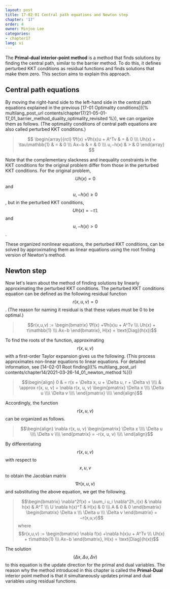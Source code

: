 ```yaml
---
layout: post
title: 17-02-01 Central path equations and Newton step
chapter: '17'
order: 4
owner: Minjoo Lee
categories:
- chapter17
lang: vi
---
```

The **Primal-dual interior-point method** is a method that finds solutions by finding the central path, similar to the barrier method. To do this, it defines perturbed KKT conditions as residual functions and finds solutions that make them zero. This section aims to explain this approach.

## Central path equations
By moving the right-hand side to the left-hand side in the central path equations explained in the previous [17-01 Optimality conditions]({% multilang_post_url contents/chapter17/21-05-01-17_01_barrier_method_duality_optimality_revisited %}), we can organize them as follows. (The optimality conditions of central path equations are also called perturbed KKT conditions.)
> $$
> \begin{array}{rcl}
> ∇f(x) +∇h(x)u + A^Tv & = & 0 \\\
>  Uh(x) + \tau\mathbb{1}  & = & 0 \\\
> Ax−b & = & 0 \\\
> u,−h(x)  & > & 0
> \end{array}
> $$

Note that the complementary slackness and inequality constraints in the KKT conditions for the original problem differ from those in the perturbed KKT conditions. For the original problem, $$Uh(x) = 0$$ and $$u,−h(x)  \ge 0$$, but in the perturbed KKT conditions, $$Uh(x) = - \tau\mathbb{1}$$ and $$u,−h(x)  \gt 0$$.

These organized nonlinear equations, the perturbed KKT conditions, can be solved by approximating them as linear equations using the root finding version of Newton's method.

## Newton step
Now let's learn about the method of finding solutions by linearly approximating the perturbed KKT conditions. The perturbed KKT conditions equation can be defined as the following residual function $$r(x, u, v) = 0$$. (The reason for naming it residual is that these values must be 0 to be optimal.)

> $$r(x,u,v) :=
> \begin{bmatrix}
> ∇f(x) +∇h(x)u + A^Tv \\\
> Uh(x) + τ\mathbb{1} \\\
> Ax−b
> \end{bmatrix}, H(x) = \text{Diag}(h(x))$$

To find the roots of the function, approximating $$r(x, u, v)$$ with a first-order Taylor expansion gives us the following. (This process approximates non-linear equations to linear equations. For detailed information, see [14-02-01 Root finding]({% multilang_post_url contents/chapter14/2021-03-26-14_01_newton_method %}))
>$$\begin{align}
0 & = r(x + \Delta x, u + \Delta u, r + \Delta v)  \\\\
  & \approx r(x, u, v) + \nabla r(x, u, v) 
\begin{pmatrix}
\Delta x \\\\
\Delta u \\\\
\Delta v \\\\
\end{pmatrix} \\\\
\end{align}$$

Accordingly, the function $$r(x, u, v)$$ can be organized as follows.

>$$\begin{align}
\nabla r(x, u, v) 
\begin{pmatrix}
\Delta x \\\\
\Delta u \\\\
\Delta v \\\\
\end{pmatrix} = -r(x, u, v) \\\\
\end{align}$$

By differentiating $$r(x, u, v)$$ with respect to $$x, u, v$$ to obtain the Jacobian matrix $$\nabla r(x, u, v)$$ and substituting the above equation, we get the following.
> $$\begin{bmatrix}
> \nabla^2f(x) + \sum_i u_i \nabla^2h_i(x) & \nabla h(x) & A^T \\\
>  U \nabla  h(x)^T & H(x) & 0 \\\
> A & 0 & 0
> \end{bmatrix}
> \begin{bmatrix}
> \Delta x \\\
> \Delta u \\\
> \Delta v
> \end{bmatrix} = −r(x,u,v)$$
> where
> $$r(x,u,v) :=
> \begin{bmatrix}
> \nabla f(x) +\nabla h(x)u + A^Tv \\\
> Uh(x) + τ\mathbb{1} \\\
> Ax−b
> \end{bmatrix}, H(x) = \text{Diag}(h(x))$$

The solution $$(\Delta x, \Delta u, \Delta v)$$ to this equation is the update direction for the primal and dual variables. The reason why the method introduced in this chapter is called the **Primal-Dual** interior point method is that it simultaneously updates primal and dual variables using residual functions.